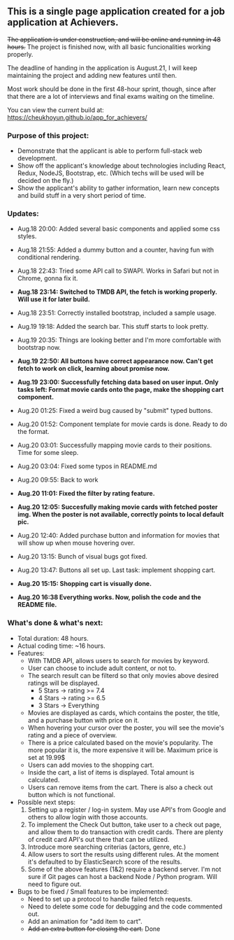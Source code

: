 ## This is a single page application created for a job application at Achievers.

~~The application is under construction, and will be online and running in 48 hours.~~
The project is finished now, with all basic funcionalities working properly. 

The deadline of handing in the application is August.21, I will keep maintaining the project and adding new features until then.

Most work should be done in the first 48-hour sprint, though, since after that there are a lot of interviews and final exams waiting on the timeline.

You can view the current build at: https://cheukhoyun.github.io/app_for_achievers/

### Purpose of this project:

- Demonstrate that the applicant is able to perform full-stack web development.
- Show off the applicant's knowledge about technologies including React, Redux, NodeJS, Bootstrap, etc. (Which techs will be used will be decided on the fly.)
- Show the applicant's ability to gather information, learn new concepts and build stuff in a very short period of time.

### Updates:

- Aug.18 20:00: Added several basic components and applied some css styles.
- Aug.18 21:55: Added a dummy button and a counter, having fun with conditional rendering.
- Aug.18 22:43: Tried some API call to SWAPI. Works in Safari but not in Chrome, gonna fix it.
- **Aug.18 23:14: Switched to TMDB API, the fetch is working properly. Will use it for later build.**
- Aug.18 23:51: Correctly installed bootstrap, included a sample usage.

- Aug.19 19:18: Added the search bar. This stuff starts to look pretty.
- Aug.19 20:35: Things are looking better and I'm more comfortable with bootstrap now.
- **Aug.19 22:50: All buttons have correct appearance now. Can't get fetch to work on click, learning about promise now.**
- **Aug.19 23:00: Successfully fetching data based on user input. Only tasks left: Format movie cards onto the page, make the shopping cart component.**
- Aug.20 01:25: Fixed a weird bug caused by "submit" typed buttons.
- Aug.20 01:52: Component template for movie cards is done. Ready to do the format.
- Aug.20 03:01: Successfully mapping movie cards to their positions. Time for some sleep.
- Aug.20 03:04: Fixed some typos in README.md
- Aug.20 09:55: Back to work
- **Aug.20 11:01: Fixed the filter by rating feature.**
- **Aug.20 12:05: Succesfully making movie cards with fetched poster img. When the poster is not available, correctly points to local default pic.**
- Aug.20 12:40: Added purchase button and information for movies that will show up when mouse hovering over.
- Aug.20 13:15: Bunch of visual bugs got fixed.
- Aug.20 13:47: Buttons all set up. Last task: implement shopping cart.
- **Aug.20 15:15: Shopping cart is visually done.**
- **Aug.20 16:38  Everything works. Now, polish the code and the README file.**

### What's done & what's next:

- Total duration: 48 hours.
- Actual coding time: ~16 hours.
- Features:
  - With TMDB API, allows users to search for movies by keyword.
  - User can choose to include adult content, or not to.
  - The search result can be filterd so that only movies above desired ratings will be displayed.
    - 5 Stars -> rating >= 7.4
    - 4 Stars -> rating >= 6.5
    - 3 Stars -> Everything
  - Movies are displayed as cards, which contains the poster, the title, and a purchase button with price on it.
  - When hovering your cursor over the poster, you will see the movie's rating and a piece of overview.
  - There is a price calculated based on the movie's popularity. The more popular it is, the more expensive it will be. Maximum price is set at 19.99\$
  - Users can add movies to the shopping cart.
  - Inside the cart, a list of items is displayed. Total amount is calculated.
  - Users can remove items from the cart. There is also a check out button which is not functional.
- Possible next steps:
  1. Setting up a register / log-in system. May use API's from Google and others to allow login with those accounts.
  2. To implement the Check Out button, take user to a check out page, and allow them to do transaction with credit cards. There are plenty of credit card API's out there that can be utilized.
  3. Introduce more searching criterias (actors, genre, etc.)
  4. Allow users to sort the results using different rules. At the moment it's defaulted to by ElasticSearch score of the results.
  5. Some of the above features (1&2) require a backend server. I'm not sure if Git pages can host a backend Node / Python program. Will need to figure out.
- Bugs to be fixed / Small features to be implemented:
  - Need to set up a protocol to handle failed fetch requests.
  - Need to delete some code for debugging and the code commented out.
  - Add an animation for "add item to cart".
  - ~~Add an extra button for closing the cart.~~ Done
